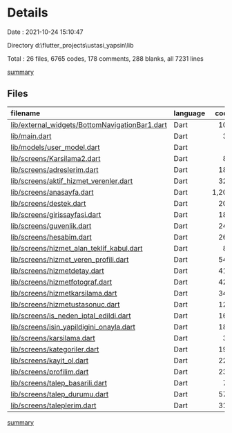 # Details

Date : 2021-10-24 15:10:47

Directory d:\flutter_projects\ustasi_yapsin\lib

Total : 26 files,  6765 codes, 178 comments, 288 blanks, all 7231 lines

[summary](results.md)

## Files
| filename | language | code | comment | blank | total |
| :--- | :--- | ---: | ---: | ---: | ---: |
| [lib/external_widgets/BottomNavigationBar1.dart](/lib/external_widgets/BottomNavigationBar1.dart) | Dart | 104 | 0 | 11 | 115 |
| [lib/main.dart](/lib/main.dart) | Dart | 32 | 0 | 6 | 38 |
| [lib/models/user_model.dart](/lib/models/user_model.dart) | Dart | 2 | 0 | 1 | 3 |
| [lib/screens/Karsilama2.dart](/lib/screens/Karsilama2.dart) | Dart | 85 | 0 | 14 | 99 |
| [lib/screens/adreslerim.dart](/lib/screens/adreslerim.dart) | Dart | 183 | 4 | 15 | 202 |
| [lib/screens/aktif_hizmet_verenler.dart](/lib/screens/aktif_hizmet_verenler.dart) | Dart | 325 | 0 | 7 | 332 |
| [lib/screens/anasayfa.dart](/lib/screens/anasayfa.dart) | Dart | 1,201 | 1 | 17 | 1,219 |
| [lib/screens/destek.dart](/lib/screens/destek.dart) | Dart | 207 | 6 | 24 | 237 |
| [lib/screens/girissayfasi.dart](/lib/screens/girissayfasi.dart) | Dart | 188 | 30 | 19 | 237 |
| [lib/screens/guvenlik.dart](/lib/screens/guvenlik.dart) | Dart | 245 | 5 | 21 | 271 |
| [lib/screens/hesabim.dart](/lib/screens/hesabim.dart) | Dart | 266 | 2 | 3 | 271 |
| [lib/screens/hizmet_alan_teklif_kabul.dart](/lib/screens/hizmet_alan_teklif_kabul.dart) | Dart | 82 | 0 | 8 | 90 |
| [lib/screens/hizmet_veren_profili.dart](/lib/screens/hizmet_veren_profili.dart) | Dart | 541 | 0 | 8 | 549 |
| [lib/screens/hizmetdetay.dart](/lib/screens/hizmetdetay.dart) | Dart | 414 | 60 | 7 | 481 |
| [lib/screens/hizmetfotograf.dart](/lib/screens/hizmetfotograf.dart) | Dart | 429 | 4 | 13 | 446 |
| [lib/screens/hizmetkarsilama.dart](/lib/screens/hizmetkarsilama.dart) | Dart | 346 | 40 | 7 | 393 |
| [lib/screens/hizmetustasonuc.dart](/lib/screens/hizmetustasonuc.dart) | Dart | 127 | 0 | 9 | 136 |
| [lib/screens/is_neden_iptal_edildi.dart](/lib/screens/is_neden_iptal_edildi.dart) | Dart | 162 | 0 | 8 | 170 |
| [lib/screens/isin_yapildigini_onayla.dart](/lib/screens/isin_yapildigini_onayla.dart) | Dart | 181 | 0 | 7 | 188 |
| [lib/screens/karsilama.dart](/lib/screens/karsilama.dart) | Dart | 38 | 0 | 3 | 41 |
| [lib/screens/kategoriler.dart](/lib/screens/kategoriler.dart) | Dart | 190 | 1 | 9 | 200 |
| [lib/screens/kayit_ol.dart](/lib/screens/kayit_ol.dart) | Dart | 221 | 16 | 19 | 256 |
| [lib/screens/profilim.dart](/lib/screens/profilim.dart) | Dart | 236 | 7 | 22 | 265 |
| [lib/screens/talep_basarili.dart](/lib/screens/talep_basarili.dart) | Dart | 71 | 0 | 6 | 77 |
| [lib/screens/talep_durumu.dart](/lib/screens/talep_durumu.dart) | Dart | 574 | 0 | 9 | 583 |
| [lib/screens/taleplerim.dart](/lib/screens/taleplerim.dart) | Dart | 315 | 2 | 15 | 332 |

[summary](results.md)